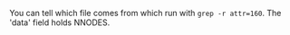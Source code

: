 You can tell which file comes from which run with `grep -r attr=160`. The 'data' field holds NNODES.
